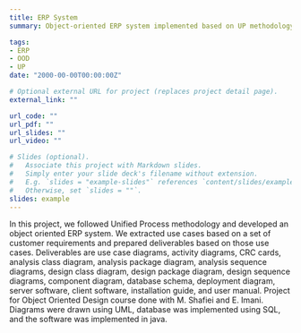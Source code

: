 ```yaml
---
title: ERP System
summary: Object-oriented ERP system implemented based on UP methodology.

tags:
- ERP
- OOD
- UP
date: "2000-00-00T00:00:00Z"

# Optional external URL for project (replaces project detail page).
external_link: ""

url_code: ""
url_pdf: ""
url_slides: ""
url_video: ""

# Slides (optional).
#   Associate this project with Markdown slides.
#   Simply enter your slide deck's filename without extension.
#   E.g. `slides = "example-slides"` references `content/slides/example-slides.md`.
#   Otherwise, set `slides = ""`.
slides: example
---
```


In this project, we followed Unified Process methodology and developed an object oriented ERP system. We extracted use cases based on a set of customer requirements and prepared deliverables based on those use cases. Deliverables are use case diagrams, activity diagrams, CRC cards, analysis class diagram, analysis package diagram, analysis sequence diagrams, design class diagram, design package diagram, design sequence diagrams, component diagram, database schema, deployment diagram, server software, client software, installation guide, and user manual. Project for Object Oriented Design course done with M. Shafiei and E. Imani. Diagrams were drawn using UML, database was implemented using SQL, and the software was implemented in java.